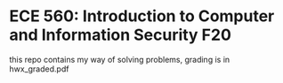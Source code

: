 # ECE 560: Introduction to Computer and Information Security F20

this repo contains my way of solving problems, grading is in hwx_graded.pdf
